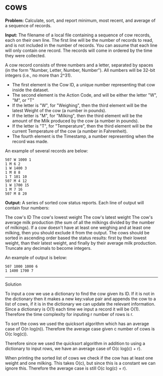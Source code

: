 # cows

**Problem:** Calculate, sort, and report minimum, most recent, and average of a sequence of records.

**Input:** The filename of a local file containing a sequence of cow records, each on their own line. The first line will be the number of records to read, and is not included in the number of records. You can assume that each line will only contain one record. The records will come in ordered by the time they were collected.

A cow record consists of three numbers and a letter, separated by spaces (in the form "Number, Letter, Number, Number"). All numbers will be 32-bit integers (i.e., no more than 2^31).

- The first element is the Cow ID, a unique number representing that cow inside the dataset.
- The second element is the Action Code, and will be either the letter "W", "M", or "T"
- If the letter is "W", for "Weighing", then the third element will be the latest Weight of the cow (a number in pounds).
- If the letter is "M", for "Milking", then the third element will be the amount of the Milk produced by the cow (a number in pounds).
- If the letter is "T", for "Temperature", then the third element will be the current Temperature of the cow (a number in Fahrenheit).
- The fourth element is the Timestamp, a number representing when the record was made.

An example of several records are below:

```
507 W 1000 1
1 M 6 2
1 W 1400 3
1 M 8 8
1 T 101 10
507 M 4 12
1 W 1700 15
1 M 7 16
507 M 8 20
```

**Output:** A series of sorted cow status reports. Each line of output will contain four numbers:

The cow's ID
The cow's lowest weight
The cow's latest weight
The cow's average milk production (the sum of all the milkings divided by the number of milkings).
If a cow doesn't have at least one weighing and at least one milking, then you should exclude it from the output. The cows should be sorted in ascending order based the status results: first by their lowest weight, than their latest weight, and finally by their average milk production. Truncate any decimals to become integers.

An example of output is below:

```
507 1000 1000 6
1 1400 1700 7
```

------

Solution

To input a cow we use a dictionary to find the cow given its ID. If it is not in the dictionary then it makes a new key:value pair and appends the cow to a list of cows, if it is in the dictionary we can update the relevant information. Since a dictionary is O(1) each time we input a record it will be O(1). Therefore the time complexity for inputing r number of rows is r.

To sort the cows we used the quicksort algorithm which has an average case of O(n log(n)). Therefore the average case given c number of cows is O(c log(c)).

Therefore since we used the quicksort algorithm in addition to using a dictionary to input rows, we have an average case of O(c log(c) + r).

When printing the sorted list of cows we check if the cow has at least one weight and one milking. This takes  O(c), but since this is a constant we can ignore this. Therefore the average case is still O(c log(c) + r).

